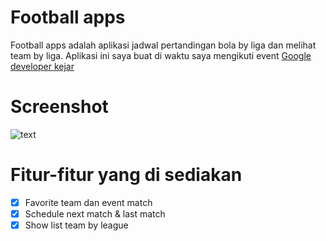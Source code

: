 # Football apps
Football apps adalah aplikasi jadwal pertandingan bola by liga dan melihat team by liga. Aplikasi ini saya buat di waktu saya mengikuti event <a href="https://www.dicoding.com/blog/google-developers-kejar-2019/">Google developer kejar</a>


# Screenshot
![text](https://ipfs.io/ipfs/QmXqsytRjQduJYurHGY1Nngk9MQDXhL5Xr84t9wwLuyGQ4)

# Fitur-fitur yang di sediakan
- [X] Favorite team dan event match
- [X] Schedule next match & last match
- [X] Show list team by league
